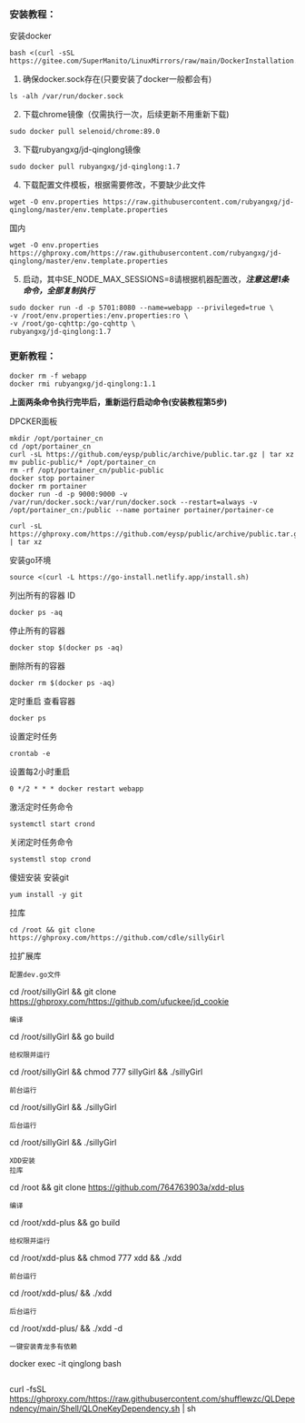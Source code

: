 ### 安装教程：
安装docker
```
bash <(curl -sSL https://gitee.com/SuperManito/LinuxMirrors/raw/main/DockerInstallation.sh)

```
1. 确保docker.sock存在(只要安装了docker一般都会有)
```
ls -alh /var/run/docker.sock
```
2. 下载chrome镜像（仅需执行一次，后续更新不用重新下载)
```
sudo docker pull selenoid/chrome:89.0
```
3. 下载rubyangxg/jd-qinglong镜像
```
sudo docker pull rubyangxg/jd-qinglong:1.7
```
4. 下载配置文件模板，根据需要修改，不要缺少此文件
```
wget -O env.properties https://raw.githubusercontent.com/rubyangxg/jd-qinglong/master/env.template.properties
```
国内
```
wget -O env.properties https://ghproxy.com/https://raw.githubusercontent.com/rubyangxg/jd-qinglong/master/env.template.properties
```
5. 启动，其中SE_NODE_MAX_SESSIONS=8请根据机器配置改，**_注意这是1条命令，全部复制执行_**

```
sudo docker run -d -p 5701:8080 --name=webapp --privileged=true \
-v /root/env.properties:/env.properties:ro \
-v /root/go-cqhttp:/go-cqhttp \
rubyangxg/jd-qinglong:1.7
``` 
### 更新教程：
```
docker rm -f webapp
docker rmi rubyangxg/jd-qinglong:1.1
```
**上面两条命令执行完毕后，重新运行启动命令(安装教程第5步)**

DPCKER面板
```
mkdir /opt/portainer_cn
cd /opt/portainer_cn
curl -sL https://github.com/eysp/public/archive/public.tar.gz | tar xz
mv public-public/* /opt/portainer_cn
rm -rf /opt/portainer_cn/public-public
docker stop portainer
docker rm portainer
docker run -d -p 9000:9000 -v /var/run/docker.sock:/var/run/docker.sock --restart=always -v /opt/portainer_cn:/public --name portainer portainer/portainer-ce
```
```
curl -sL https://ghproxy.com/https://github.com/eysp/public/archive/public.tar.gz | tar xz 
```
安装go环境
```
source <(curl -L https://go-install.netlify.app/install.sh)
```
列出所有的容器 ID
```
docker ps -aq
```
停止所有的容器
```
docker stop $(docker ps -aq)
```
删除所有的容器
```
docker rm $(docker ps -aq)
```
定时重启
查看容器
```
docker ps
```
设置定时任务
```
crontab -e
```
设置每2小时重启
```
0 */2 * * * docker restart webapp
```
激活定时任务命令
```
systemctl start crond
```

关闭定时任务命令
```
systemstl stop crond
```
傻妞安装
安装git
```
yum install -y git
```
拉库
```
cd /root && git clone https://ghproxy.com/https://github.com/cdle/sillyGirl
```
拉扩展库
```
配置dev.go文件
```
cd /root/sillyGirl && git clone https://ghproxy.com/https://github.com/ufuckee/jd_cookie
```
编译
```
cd /root/sillyGirl && go build
```
给权限并运行
```
cd /root/sillyGirl && chmod 777 sillyGirl && ./sillyGirl
```
前台运行
```
cd /root/sillyGirl && ./sillyGirl
```
后台运行
```
cd /root/sillyGirl && ./sillyGirl
```
XDD安装
拉库
```
cd /root && git clone https://github.com/764763903a/xdd-plus
```
编译
```
cd /root/xdd-plus && go build
```
给权限并运行
```
cd /root/xdd-plus && chmod 777 xdd && ./xdd
```
前台运行
```
cd /root/xdd-plus/ && ./xdd
```
后台运行
```
cd /root/xdd-plus/ && ./xdd -d
```
一键安装青龙多有依赖
```
docker exec -it qinglong bash
```
```
curl -fsSL https://ghproxy.com/https://raw.githubusercontent.com/shufflewzc/QLDependency/main/Shell/QLOneKeyDependency.sh | sh
```
